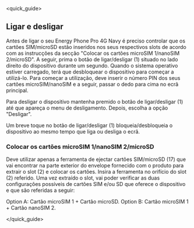 <quick_guide>
## Ligar e desligar

Antes de ligar o seu Energy Phone Pro 4G Navy é preciso controlar que os cartões SIM/microSD estão inseridos nos seus respectivos slots de acordo com as instrucções da secção "Colocar os cartões microSIM 1/nanoSIM 2/microSD". A seguir, prima o botão de ligar/desligar (1) situado no lado direito do dispositivo durante um segundo. Quando o sistema operativo estiver carregado, terá que desbloquear o dispositivo para começar a utilizá-lo. Para começar a utilização, deve inserir o número PIN dos seus cartões microSIM/nanoSIM e a seguir, passar o dedo para cima no ecrã principal.

Para desligar o dispositivo mantenha premido o botão de ligar/desligar (1) até que apareça o menu de desligamento. Depois, escolha a opção "Desligar".

Um breve toque no botão de ligar/desligar (1) bloqueia/desbloqueia o dispositivo ao mesmo tempo que liga ou desliga o ecrã.

### Colocar os cartões microSIM 1/nanoSIM 2/microSD

Deve utilizar apenas a ferramenta de ejectar cartões SIM/microSD (17) que vai encontrar na parte exterior do envelope fornecido com o produto para extrair o slot (2) e colocar os cartões.  Insira a ferramenta no orifício do slot (2) referido. Uma vez extraído o slot, vai poder verificar as duas configurações possíveis de cartões SIM e/ou SD que oferece o dispositivo e que são referidas a seguir:

Option A: Cartão microSIM 1 + Cartão microSD.
Option B: Cartão microSIM 1 + Cartão nanoSIM 2.

</quick_guide>
